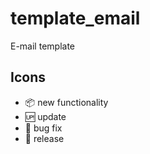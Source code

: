 # template_email
E-mail template

## Icons

- :package: new functionality
- :up: update
- :bug: bug fix
- :checkered_flag: release
